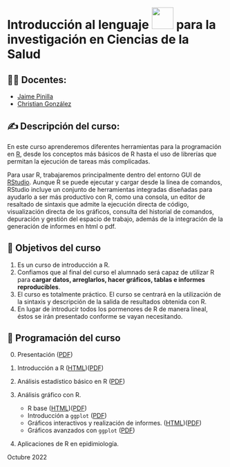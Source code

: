 # Introducción al lenguaje <img src="https://raw.githubusercontent.com/FortAwesome/Font-Awesome/6.x/svgs/brands/r-project.svg" width="50" height="50"> para la investigación en Ciencias de la Salud

## :teacher: Docentes:

- [Jaime Pinilla](https://dmc.ulpgc.es/jaime-pinilla.html)
- [Christian González](https://dmc.ulpgc.es/cristian-gonzalez.html)

## :writing_hand: Descripción del curso:

En este curso aprenderemos diferentes herramientas para la programación en [R](https://cran.r-project.org/), desde los conceptos más básicos de R hasta el uso de librerías que permitan la ejecución de tareas más complicadas.  

Para usar R, trabajaremos principalmente dentro del entorno GUI de [RStudio](https://www.rstudio.com/). Aunque R se puede ejecutar y cargar desde la línea de comandos, RStudio incluye un conjunto de herramientas integradas diseñadas para ayudarlo a ser más productivo con R, como una consola, un editor de resaltado de sintaxis que admite la ejecución directa de código, visualización directa de los gráficos, consulta del historial de  comandos, depuración y gestión del espacio de trabajo, además de la integración de la generación de informes en html o pdf.

## :muscle: Objetivos del curso

1. Es un curso de introducción a R.
2. Confiamos que al final del curso el alumnado será capaz de utilizar R para **cargar datos, arreglarlos, hacer gráficos, tablas e informes reproducibles**.
3. El curso es totalmente práctico. El curso se centrará en la utilización de la sintaxis y descripción de la salida de resultados obtenida con R.
4. En lugar de introducir todos los pormenores de R de manera lineal, éstos se irán presentado conforme se vayan necesitando.

## :calendar: Programación del curso

0. Presentación ([PDF](https://github.com/chrglez/slidescursoessscan/blob/main/Presentaci%C3%B3n/Presentaci%C3%B3n.pdf))
1. Introducción a R ([HTML](https://rawcdn.githack.com/chrglez/slidescursoessscan/edc129360f77121c6e0c33791dc0d21104688bc4/Modulo%201/modulo1.html))([PDF](https://github.com/chrglez/slidescursoessscan/blob/main/Modulo%201/modulo1.pdf))
2. Análisis estadístico básico en R ([PDF](https://github.com/chrglez/slidescursoessscan/blob/main/Modulo%202/Modulo2.pdf))
3. Análisis gráfico con R.
    - R base ([HTML](https://rawcdn.githack.com/chrglez/slidescursoessscan/83403e1d95811ff92e7ff09f3596f04669dc5d32/Modulo%203/modulo3.html))([PDF](https://github.com/chrglez/slidescursoessscan/blob/main/Modulo%203/modulo3.pdf))
    - Introducción a `ggplot` ([PDF](https://github.com/chrglez/slidescursoessscan/blob/main/Modulo%203/Modulo3_ggplot.pdf))
    - Gráficos interactivos y realización de informes. ([HTML](https://rawcdn.githack.com/chrglez/slidescursoessscan/46339aae3f7a486a59da88fa4899e077356ec824/Modulo%203/modulo3.html))([PDF](https://github.com/chrglez/slidescursoessscan/blob/main/Modulo%203/modulo3.pdf))
    - Gráficos avanzados con `ggplot` ([PDF](https://github.com/chrglez/slidescursoessscan/blob/main/Modulo%203/Modulo3F.pdf))

4. Aplicaciones de R en epidimiología.


 Octubre 2022
